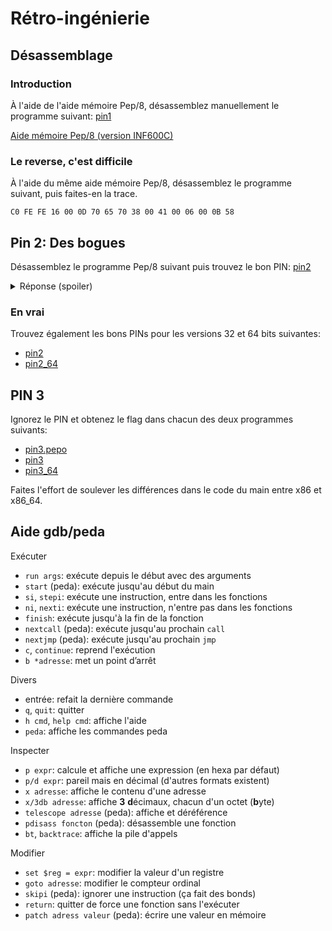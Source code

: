 # Rétro-ingénierie

## Désassemblage

### Introduction

À l'aide de l'aide mémoire Pep/8, désassemblez manuellement le programme suivant: [pin1](bin/pin1.pepo)

[Aide mémoire Pep/8 (version INF600C)](https://info.uqam.ca/~privat/INF600C/aide-pep8.pdf)

### Le reverse, c'est difficile

À l'aide du même aide mémoire Pep/8, désassemblez le programme suivant, puis faites-en la trace.

```
C0 FE FE 16 00 0D 70 65 70 38 00 41 00 06 00 0B 58
```

## Pin 2: Des bogues

Désassemblez le programme Pep/8 suivant puis trouvez le bon PIN: [pin2](bin/pin2.pepo)

<details><summary>Réponse (spoiler)</summary>
<p>

<pre>
         STRO    pin,d       
         DECI    n,d
         LDA     1616,i      
         LDX     4,i         
         CALL    get_pin     
         CPA     n,d         
         BRNE    k           
         LDA     n,d         
         CALL    print
         STOP       
k:       STRO    err,d
         STOP                

get_pin: SUBSP   2,i         
         STA     0,s         
l:       CPX     0,i         
         BRLE    z           
         ASRA                
         ADDA    1,i         
         ADDA    0,s         
         STA     0,s         
         SUBX    1,i         
         BR      l           
z:       LDA     0,s         
         RET2                

print:   SUBSP   2,i         
         STRO    flag,d      
         DECO    0,s         
         CHARO   '}',i       
         CHARO   '\n',i
         RET2                
n:       .BLOCK  2           
pin:     .ASCII  "PIN:\x00"  
flag:    .ASCII  "INF600C{\x00" 
err:     .ASCII  "Erreur!\n\x00"
         .END
</pre>

</p>
</details>

### En vrai

Trouvez également les bons PINs pour les versions 32 et 64 bits suivantes:

 - [pin2](bin/pin2)
 - [pin2_64](bin/pin2_64)

## PIN 3

Ignorez le PIN et obtenez le flag dans chacun des deux programmes suivants:

 - [pin3.pepo](bin/pin3.pepo)
 - [pin3](bin/pin3)
 - [pin3_64](bin/pin3_64)

Faites l'effort de soulever les différences dans le code du main entre x86 et x86_64.

## Aide gdb/peda

Exécuter

* `run args`: exécute depuis le début avec des arguments
* `start` (peda): exécute jusqu'au début du main
* `si`, `stepi`: exécute une instruction, entre dans les fonctions
* `ni`, `nexti`: exécute une instruction, n'entre pas dans les fonctions
* `finish`: exécute jusqu'à la fin de la fonction
* `nextcall` (peda): exécute jusqu'au prochain `call`
* `nextjmp` (peda): exécute jusqu'au prochain `jmp`
* `c`, `continue`: reprend l'exécution
* `b *adresse`: met un point d’arrêt

Divers

* entrée: refait la dernière commande
* `q`, `quit`: quitter
* `h cmd`, `help cmd`: affiche l'aide
* `peda`: affiche les commandes peda

Inspecter

* `p expr`: calcule et affiche une expression (en hexa par défaut)
* `p/d expr`: pareil mais en décimal (d'autres formats existent)
* `x adresse`: affiche le contenu d'une adresse
* `x/3db adresse`: affiche **3** **d**écimaux, chacun d'un octet (**b**yte) 
* `telescope adresse` (peda): affiche et déréférence 
* `pdisass foncton` (peda): désassemble une fonction
* `bt`, `backtrace`: affiche la pile d'appels

Modifier

* `set $reg = expr`: modifier la valeur d'un registre
* `goto adresse`: modifier le compteur ordinal
* `skipi` (peda): ignorer une instruction (ça fait des bonds)
* `return`: quitter de force une fonction sans l'exécuter
* `patch adress valeur` (peda): écrire une valeur en mémoire
